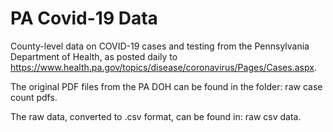 # PA Covid-19 Data
 County-level data on COVID-19 cases and testing from the Pennsylvania Department of Health, as posted daily to https://www.health.pa.gov/topics/disease/coronavirus/Pages/Cases.aspx.

 The original PDF files from the PA DOH can be found in the folder: raw case count pdfs.

 The raw data, converted to .csv format, can be found in: raw csv data.

